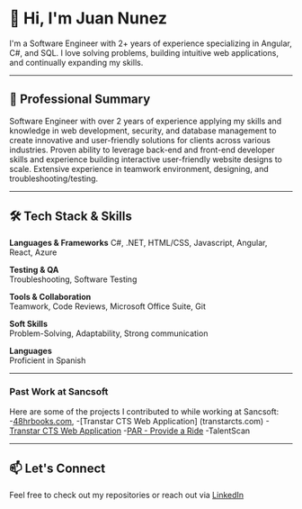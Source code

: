 # 👋 Hi, I'm Juan Nunez

I'm a Software Engineer with 2+ years of experience specializing in Angular, C#, and SQL. I love solving problems, building intuitive web applications, and continually expanding my skills.

---

## 💼 Professional Summary

Software Engineer with over 2 years of experience applying my skills and knowledge in web development, security, and database
management to create innovative and user-friendly solutions for clients across various industries. Proven ability to leverage back-end and
front-end developer skills and experience building interactive user-friendly website designs to scale. Extensive experience in teamwork
environment, designing, and troubleshooting/testing.

---

## 🛠️ Tech Stack & Skills

**Languages & Frameworks** 
C#, .NET, HTML/CSS, Javascript, Angular, React, Azure

**Testing & QA**  
Troubleshooting, Software Testing

**Tools & Collaboration**  
Teamwork, Code Reviews, Microsoft Office Suite, Git

**Soft Skills**  
Problem-Solving, Adaptability, Strong communication 

**Languages**  
Proficient in Spanish

---

### Past Work at Sancsoft
Here are some of the projects I contributed to while working at Sancsoft:
-[48hrbooks.com](48hrbooks.com), 
-[Transtar CTS Web Application] (transtarcts.com)
-[Transtar CTS Web Application](transtarcts.com)
-[PAR - Provide a Ride](www.providearide.com)
-TalentScan

---

## 📫 Let's Connect

Feel free to check out my repositories or reach out via [LinkedIn](https://www.linkedin.com/in/juan-nunez-castillo)
